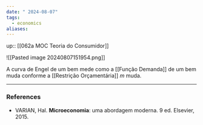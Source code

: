 ```yaml
---
date: " 2024-08-07"
tags:
  - economics
aliases:
---
```


up:: [[062a MOC Teoria do Consumidor]]

![[Pasted image 20240807151954.png]]

A curva de Engel de um bem mede como a [[Função Demanda]] de um bem muda conforme a [[Restrição Orçamentária]] $m$ muda.

---
### References
- VARIAN, Hal. **Microeconomia**: uma abordagem moderna. 9 ed. Elsevier, 2015.